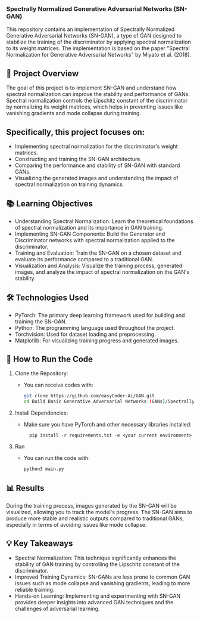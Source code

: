 ### Spectrally Normalized Generative Adversarial Networks (SN-GAN)
This repository contains an implementation of Spectrally Normalized Generative Adversarial Networks (SN-GAN), a type of GAN designed to stabilize the training of the discriminator by applying spectral normalization to its weight matrices. The implementation is based on the paper "Spectral Normalization for Generative Adversarial Networks" by Miyato et al. (2018).

## 📜 **Project Overview**
The goal of this project is to implement SN-GAN and understand how spectral normalization can improve the stability and performance of GANs. Spectral normalization controls the Lipschitz constant of the discriminator by normalizing its weight matrices, which helps in preventing issues like vanishing gradients and mode collapse during training.

## Specifically, this project focuses on:
- Implementing spectral normalization for the discriminator's weight matrices.
- Constructing and training the SN-GAN architecture.
- Comparing the performance and stability of SN-GAN with standard GANs.
- Visualizing the generated images and understanding the impact of spectral normalization on training dynamics.

## 📚 **Learning Objectives**
- Understanding Spectral Normalization: Learn the theoretical foundations of spectral normalization and its importance in GAN training.
- Implementing SN-GAN Components: Build the Generator and Discriminator networks with spectral normalization applied to the discriminator.
- Training and Evaluation: Train the SN-GAN on a chosen dataset and evaluate its performance compared to a traditional GAN.
- Visualization and Analysis: Visualize the training process, generated images, and analyze the impact of spectral normalization on the GAN's stability.

## 🛠️ **Technologies Used**
- PyTorch: The primary deep learning framework used for building and training the SN-GAN.
- Python: The programming language used throughout the project.
- Torchvision: Used for dataset loading and preprocessing.
- Matplotlib: For visualizing training progress and generated images.

## 🚀 **How to Run the Code**
1.  Clone the Repository:
    - You can receive codes with:
        ```bash
        git clone https://github.com/easyCoder-Ai/GAN.git
        cd Build Basic Generative Adversarial Networks (GANs)/Spectrally Normalized Generative Adversarial Networks (SN-GAN)

2. Install Dependencies:
    - Make sure you have PyTorch and other necessary libraries installed:
    
            pip install -r requirements.txt -e <your current environment>

3.  Run 

    - You can run the code with:

        ```bash
        python3 main.py


## 📊 **Results**
During the training process, images generated by the SN-GAN will be visualized, allowing you to track the model's progress. The SN-GAN aims to produce more stable and realistic outputs compared to traditional GANs, especially in terms of avoiding issues like mode collapse.

## 💡 **Key Takeaways**
- Spectral Normalization: This technique significantly enhances the stability of GAN training by controlling the Lipschitz constant of the discriminator.
- Improved Training Dynamics: SN-GANs are less prone to common GAN issues such as mode collapse and vanishing gradients, leading to more reliable training.
- Hands-on Learning: Implementing and experimenting with SN-GAN provides deeper insights into advanced GAN techniques and the challenges of adversarial learning.
